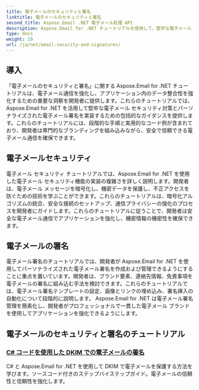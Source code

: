 ```yaml
---
title: 電子メールのセキュリティと署名
linktitle: 電子メールのセキュリティと署名
second_title: Aspose.Email .NET 電子メール処理 API
description: Aspose.Email for .NET チュートリアルを使用して、堅牢な電子メール セキュリティ対策とパーソナライズされた署名を実装します。安全なコミュニケーションとプロフェッショナルなブランディングを確保します。
type: docs
weight: 19
url: /ja/net/email-security-and-signatures/
---
```


## 導入

「電子メールのセキュリティと署名」に関する Aspose.Email for .NET チュートリアルは、電子メール通信を強化し、アプリケーション内のデータ整合性を強化するための重要な洞察を開発者に提供します。これらのチュートリアルでは、Aspose.Email for .NET を活用して堅牢な電子メール セキュリティ対策とパーソナライズされた電子メール署名を実装するための包括的なガイダンスを提供します。これらのチュートリアルには、段階的な手順と実用的なコード例が含まれており、開発者は専門的なブランディングを組み込みながら、安全で信頼できる電子メール通信を確保できます。

## 電子メールセキュリティ

電子メール セキュリティ チュートリアルでは、Aspose.Email for .NET を使用した電子メール セキュリティ機能の実装の複雑さを詳しく説明します。開発者は、電子メール メッセージを暗号化し、機密データを保護し、不正アクセスを防ぐための技術を学ぶことができます。これらのチュートリアルは、暗号化アルゴリズムの統合、安全な接続のセットアップ、通信プライバシーの強化のプロセスを開発者にガイドします。これらのチュートリアルに従うことで、開発者は安全な電子メール通信でアプリケーションを強化し、機密情報の機密性を確保できます。

## 電子メールの署名

電子メール署名のチュートリアルでは、開発者が Aspose.Email for .NET を使用してパーソナライズされた電子メール署名を作成および管理できるようにすることに重点を置いています。開発者は、ブランド要素、連絡先情報、免責事項を電子メールの署名に組み込む手法を検討できます。これらのチュートリアルでは、電子メール署名テンプレートの設定、画像とリンクの埋め込み、署名挿入の自動化について段階的に説明します。 Aspose.Email for .NET は電子メール署名管理を簡素化し、開発者がプロフェッショナルで一貫した電子メール ブランドを使用してアプリケーションを強化できるようにします。


## 電子メールのセキュリティと署名のチュートリアル

### [C# コードを使用した DKIM での電子メールの署名](./signing-emails-with-dkim-using-csharp-code/)
C# と Aspose.Email for .NET を使用して DKIM で電子メールを保護する方法を学びます。ソースコード付きのステップバイステップガイド。電子メールの信頼性と信頼性を強化します。
